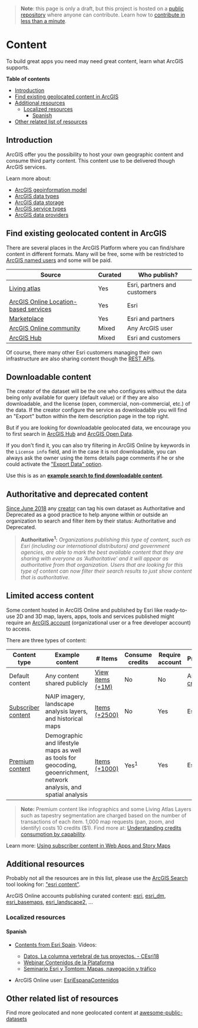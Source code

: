 > **Note**: this page is only a draft, but this project is hosted on a [public repository](https://github.com/hhkaos/awesome-arcgis) where anyone can contribute. Learn how to [contribute in less than a minute](https://github.com/hhkaos/awesome-arcgis/blob/master/CONTRIBUTING.md#contributions).

# Content

To build great apps you need may need great content, learn what ArcGIS supports.

<!-- START doctoc generated TOC please keep comment here to allow auto update -->
<!-- DON'T EDIT THIS SECTION, INSTEAD RE-RUN doctoc TO UPDATE -->
**Table of contents**

- [Introduction](#introduction)
- [Find existing geolocated content in ArcGIS](#find-existing-geolocated-content-in-arcgis)
- [Additional resources](#additional-resources)
  - [Localized resources](#localized-resources)
    - [Spanish](#spanish)
- [Other related list of resources](#other-related-list-of-resources)

<!-- END doctoc generated TOC please keep comment here to allow auto update -->

## Introduction

ArcGIS offer you the possibility to host your own geographic content and consume third party content. This content use to be delivered though ArcGIS services.

Learn more about:

* [ArcGIS geoinformation model](https://doc.arcgis.com/en/arcgis-online/reference/geo-info.htm)
* [ArcGIS data types](data-types/README.md)
* [ArcGIS data storage](data-storage/README.md)
* [ArcGIS service types](data-storage/service-types/README.md)
* [ArcGIS data providers](data-providers/README.md)

## Find existing geolocated content in ArcGIS

There are several places in the ArcGIS Platform where you can find/share content in different formats. Many will be free, some with be restricted to [ArcGIS named users](../account-types/name-users/README.md) and some will be paid.

|Source|Curated|Who publish?|
|---|---|---|
|[Living atlas](../living-atlas/README.md)|Yes|Esri, partners and customers
|[ArcGIS Online Location-based services](../products/arcgis-online/rest-apis/location-based-services/README.md)|Yes|Esri
|[Marketplace](../marketplace/README.md)|Yes|Esri and partners
|[ArcGIS Online community](https://github.com/esri-es/arcgis-developer-tips-and-tricks/tree/master/arcgis-online#tips-and-tricks-arcgis-online)|Mixed|Any ArcGIS user
|[ArcGIS Hub](../products/arcgis-hub/README.md)|Mixed|Esri and customers

Of course, there many other Esri customers managing their own infrastructure are also sharing content though the [REST APIs](../../esri/open-vision/open-specifications/arcgis-rest-api/README.md).

## Downloadable content

The creator of the dataset will be the one who configures without the data being only available for query (default value) or if they are also downloadable, and the license (open, commercial, non-commercial, etc.) of the data. If the creator configure the service as downloadable you will find an "Export" button within the item description page in the top right.

But if you are looking for downloadable geolocated data, we encourage you to first search in [ArcGIS Hub](../products/arcgis-hub/README.md) and [ArcGIS Open Data](../products/arcgis-online/arcgis-open-data/README.md).

If you don't find it, you can also try filtering in ArcGIS Online by keywords in the `License info` field, and in the case it is not downloadable, you can always ask the owner using the items details page comments if he or she could activate the ["Export Data" option](https://doc.arcgis.com/en/arcgis-online/manage-data/use-hosted-layers.htm#GUID-47A1D795-B330-45D7-89F7-9203A99E6924).

Use this is as an **[example search to find downloadable content](https://www.arcgis.com/home/search.html?q=licenseinfo%3A(gratuito%20OR%20gratis%20OR%20open%20OR%20libre%20OR%20free%20OR%20%22creative%20commons%22%20OR%20%22open%20data%22%20OR%20%22apache%22)&start=1&num=20)**.

## Authoritative and deprecated content

[Since June 2018](https://www.esri.com/arcgis-blog/products/arcgis-online/announcements/whats-new-public-authoritative-content/) any [creator](../account-types/name-users/README.md) can tag his own dataset as Authoritative and Deprecated as a good practice to help anyone within or outside an organization to search and filter item by their status: Authoritative and Deprecated.

> **Authoritative<sup>1</sup>:** *Organizations publishing this type of content, such as Esri (including our international distributors) and government agencies, are able to mark the best available content that they are sharing with everyone as ‘Authoritative’ and it will appear as authoritative from that organization. Users that are looking for this type of content can now filter their search results to just show content that is authoritative.*

## Limited access content

Some content hosted in ArcGIS Online and published by Esri like ready-to-use 2D and 3D map, layers, apps, tools and services published might require an [ArcGIS account](../account-types/README.md) (organizational user or a free developer account) to access.

There are three types of content:

|Content type|Example content|# Items|Consume credits|Require account|Provider
|---|---|---|---|---|---|
|Default content|Any content shared publicly|[View items (+1M)](https://www.arcgis.com/home/group.html?id=47dd57c9a59d458c86d3d6b978560088&view=list&start=1&num=20&searchTerm=#content)|No|No|Any [creator](../account-types/name-users/README.md)|
|[Subscriber content](https://doc.arcgis.com/en/arcgis-online/reference/faq.htm#GUID-AEC65CAD-F9E3-49AF-A5ED-3CFBCC8E3C3A)|NAIP imagery, landscape analysis layers, and historical maps |[Items (+2500)](https://www.arcgis.com/home/search.html?q=typekeywords%3A%22Requires%20Subscription%22%20-typekeywords%3A%22Requires%20Credits%22&start=1&num=20)|No|Yes|Esri
|[Premium content](https://doc.arcgis.com/en/arcgis-online/reference/faq.htm#GUID-7DD6E881-411F-4861-B140-C6E465C1371D)|Demographic and lifestyle maps as well as tools for geocoding, geoenrichment, network analysis, and spatial analysis|[Items (+1000)](https://www.arcgis.com/home/search.html?q=typekeywords%3A%22Requires%20Credits%22&start=1&num=20)|Yes<sup>1</sup>|Yes|Esri

> **Note:** Premium content like infographics and some Living Atlas Layers such as tapestry segmentation are charged based on the number of transactions of each item. 1,000 map requests (pan, zoom, and identify) costs 10 credits ($1). Find more at: [Understanding credits consumption by capability](https://doc.arcgis.com/en/arcgis-online/reference/credits.htm#ESRI_SECTION1_709121D2C7694DCAB9B8592F36F7A5BA).

Learn more: [Using subscriber content in Web Apps and Story Maps](https://www.esri.com/arcgis-blog/products/arcgis-online/sharing-collaboration/using-subscriber-content-in-web-apps-and-story-maps/)

## Additional resources

Probably not all the resources are in this list, please use the [ArcGIS Search](https://esri-es.github.io/arcgis-search/) tool looking for: ["esri content"](https://esri-es.github.io/arcgis-search/?search="esri%20content"&utm_campaign=awesome-list&utm_source=awesome-list&utm_medium=page).

ArcGIS Online accounts publishing curated content: [esri](https://www.arcgis.com/home/search.html?q=owner%3Aesri&start=1&sortOrder=desc&sortField=relevance), [esri_dm](https://www.arcgis.com/home/search.html?q=owner%3Aesri_dm&start=1&sortOrder=desc&sortField=relevance), [esri_basemaps](https://www.arcgis.com/home/search.html?q=owner%3Aesri_basemaps&start=1&sortOrder=desc&sortField=relevance),  [esri_landscape2](https://www.arcgis.com/home/search.html?q=owner%3Aesri_landscape2&start=1&sortOrder=desc&sortField=relevance), ...

### Localized resources

#### Spanish

* [Contents from Esri Spain](https://www.esri.es/arcgis/contenidos/). Vídeos:
    * [Datos. La columna vertebral de tus proyectos. - CEsri18](https://www.youtube.com/watch?v=aUukXa8xyUE)
    * [Webinar Contenidos de la Plataforma](https://www.youtube.com/watch?v=yyWffKRmiKk)
    * [Seminario Esri y Tomtom: Mapas, navegación y tráfico](https://www.youtube.com/watch?v=K8g6thyrsoQ)

* ArcGIS Online user: [EsriEspanaContenidos](https://www.arcgis.com/home/search.html?q=owner:EsriEspanaContenidos&restrict=false)


## Other related list of resources

Find more geolocated and none geolocated content at [awesome-public-datasets](https://github.com/caesar0301/awesome-public-datasets)
